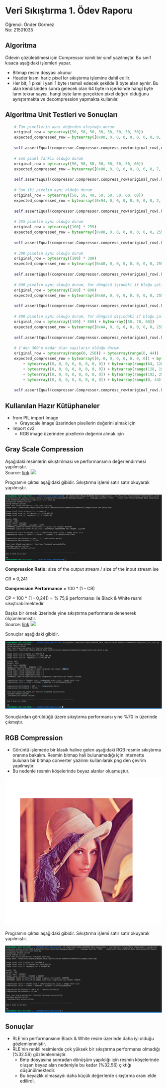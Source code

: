 # Veri Sıkıştırma 1. Ödev Raporu

Öğrenci: Önder Görmez  
No: 21501035

## Algoritma

Ödevin çözülebilmesi için Compressor isimli bir sınıf yazılmıştır. Bu sınıf kısaca aşağıdaki işlemleri yapar.

* Bitmap resim dosyası okunur
* Header kısmı hariç pixel ler sıkıştırma işlemine dahil edilir.
* Her bit, 1 pixel i yani 1 byte ı temsil edecek şekilde 8 byte alan ayrılır. Bu alan kendisinden sonra gelecek olan 64 byte ın içerisinde hangi byte ların tekrar sayısı, hangi byte ların gerçekten pixel değeri olduğunu ayrıştırmakta ve decompression yapmakta kullanılır.

## Algoritma Unit Testleri ve Sonuçları

```Python
    # Tüm pixellerin aynı değerden oluştuğu durum
    original_row = bytearray([50, 50, 50, 50, 50, 50, 50, 50])
    expected_compressed_row = bytearray([0x80, 0, 0, 0, 0, 0, 0, 0, 8, 50])

    self.assertEqual(compressor.Compressor.compress_row(original_row),expected_compressed_row)

    # Son pixel farklı olduğu durum
    original_row = bytearray([50, 50, 50, 50, 50, 50, 50, 60])
    expected_compressed_row = bytearray([0x80, 0, 0, 0, 0, 0, 0, 0, 7, 50, 60])

    self.assertEqual(compressor.Compressor.compress_row(original_row).hex(), expected_compressed_row.hex())

    # Son iki pixelin aynı olduğu durum
    original_row = bytearray([50, 50, 40, 50, 50, 50, 60, 60])
    expected_compressed_row = bytearray([0x94, 0, 0, 0, 0, 0, 0, 0, 2, 50, 40, 3, 50, 2, 60])

    self.assertEqual(compressor.Compressor.compress_row(original_row).hex(), expected_compressed_row.hex())

    # 255 pixelin aynı olduğu durum
    original_row = bytearray([100] * 255)
    expected_compressed_row = bytearray([0x80, 0, 0, 0, 0, 0, 0, 0, 255, 100])

    self.assertEqual(compressor.Compressor.compress_row(original_row).hex(), expected_compressed_row.hex())

    # 300 pixelin aynı olduğu durum
    original_row = bytearray([100] * 300)
    expected_compressed_row = bytearray([0xA0, 0, 0, 0, 0, 0, 0, 0, 255, 100, 45, 100])

    self.assertEqual(compressor.Compressor.compress_row(original_row).hex(), expected_compressed_row.hex())

    # 800 pixelin aynı olduğu durum, for döngüsü içindeki if bloğu çalışsın diye
    original_row = bytearray([100] * 800)
    expected_compressed_row = bytearray([0xAA, 0, 0, 0, 0, 0, 0, 0, 255, 100, 255, 100, 255, 100, 35, 100])

    self.assertEqual(compressor.Compressor.compress_row(original_row).hex(), expected_compressed_row.hex())

    # 800 pixelin aynı olduğu durum, for döngüsü dışındaki if bloğu çalışsın diye
    original_row = bytearray([100] * 800) + bytearray([50, 70, 60])
    expected_compressed_row = bytearray([0xAA, 0, 0, 0, 0, 0, 0, 0, 255, 100, 255, 100, 255, 100, 35, 100, 50, 70, 60])

    self.assertEqual(compressor.Compressor.compress_row(original_row).hex(), expected_compressed_row.hex())

    # 1'den 300'e kadar olan sayıların olduğu durum
    original_row = bytearray(range(0, 256)) + bytearray(range(0, 44))
    expected_compressed_row = bytearray([0, 0, 0, 0, 0, 0, 0, 0]) + bytearray(range(0, 64)) 
        + bytearray([0, 0, 0, 0, 0, 0, 0, 0]) + bytearray(range(64, 128))
        + bytearray([0, 0, 0, 0, 0, 0, 0, 0]) + bytearray(range(128, 192))
        + bytearray([0, 0, 0, 0, 0, 0, 0, 0]) + bytearray(range(192, 256))
        + bytearray([0, 0, 0, 0, 0, 0, 0, 0]) + bytearray(range(0, 44))

    self.assertEqual(compressor.Compressor.compress_row(original_row).hex(), expected_compressed_row.hex())
```

## Kullanılan Hazır Kütüphaneler

* from PIL import Image
  * Grayscale image üzerinden pixellerin değerini almak için
* import cv2
  * RGB image üzerinden pixellerin değerini almak için

## Gray Scale Compression

Aşağıdaki resimlerin sıkıştırılması ve performansının değerlendirmesi yapılmıştır.  
Source: [link](https://files.3axis.co/docs/bmp/ro6yqkq7.bmp)
![](images/black_and_white.bmp)

Programın çıktısı aşağıdaki gibidir. Sıkıştırma işlemi satır satır okuyarak yapılmıştır.

![](images/black_and_white_compressed.png)


**Compression Ratio:** size of the output stream / size of the input stream
ise

CR = 0,241

**Compression Performance** = 100 * (1 - CR)

CP = 100 * (1 - 0,241) = % 75,9 performansı ile Black & White resmi sıkıştırabilmektedir.

Başka bir örnek üzerinde yine sıkıştırma performansı denenerek ölçümlenmiştir.  
Source: [link](https://files.3axis.co/docs/bmp/075ydl3o.bmp)
![](images/black_and_white_1.bmp)

Sonuçlar aşağıdaki gibidir.

![](images/black_and_white_compressed_1.png)

Sonuçlardan görüldüğü üzere sıkıştırma performansı yine %70 in üzerinde çıkmıştır.

## RGB Compression

* Görüntü işlemede bir klasik haline gelen aşağıdaki RGB resmin sıkıştırma oranına bakalım. Resmin bitmap hali bulunamadığı için internette bulunan bir bitmap converter yazılımı kullanılarak png den çevrim yapılmıştır.  
* Bu nedenle resmin köşelerinde beyaz alanlar oluşmuştur.

![](images/lenna.bmp)

Programın çıktısı aşağıdaki gibidir. Sıkıştırma işlemi satır satır okuyarak yapılmıştır.

![](images/lenna_compressed.png)

## Sonuçlar

* RLE'nin performansının Black & White resim üzerinde daha iyi olduğu gözlemlenmiştir.
* RLE'nin renkli resimlerde çok yüksek bir sıkıştırma performansı olmadığı (%32.56) gözlemlenmiştir.
  * Bmp dosyasına sonradan dönüşüm yapıldığı için resmin köşelerinde oluşan beyaz alan nedeniyle bu kadar (%32.56) çıktığı düşünülmektedir.
  * Bu beyazlık olmasaydı daha küçük değerlerde sıkıştırma oranı elde edilirdi.

